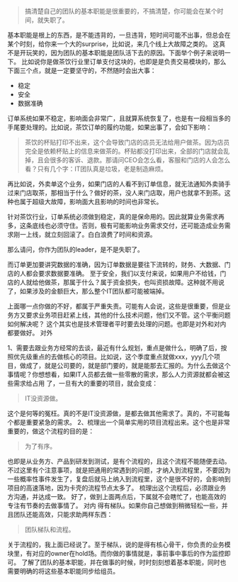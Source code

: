 
> 搞清楚自己的团队的基本职能是很重要的，不搞清楚，你可能会在某个时间，就失职了。

基本职能是根上的东西，是不能违背的，一旦违背，短时间可能不出事，但总会在某个时刻，给你来一个大的surprise，比如说，来几个线上大故障之类的。
这真不是开玩笑的，因为团队的基本职能是团队活下去的原因。下面举个例子来说明一下。
比如说你是做茶饮行业里订单支付这块的，也即是是负责交易模块的，那么下面三个点，就是一定要坚守的，不然随时会出大事：

- 稳定
- 安全
- 数据准确

订单系统如果不稳定，影响面会非常广，且就算系统恢复了，也是有一段相当多的手尾要处理的。比如说，茶饮订单的履约功能，如果出事了，会如下影响：

> 茶饮的杯贴打印不出来，这个会导致门店的店员无法给用户做茶。因为店员完全是依赖杯贴上的信息来做茶的。杯贴都没打印出来，全部的门店就会乱掉，且会很多的客诉、退款。那请问CEO会怎么看，客服和门店的人会怎么看？只有几个字：IT团队真是垃圾，老是制造麻烦。

再比如说，外卖单这个业务，如果门店的人看不到订单信息，就无法通知外卖骑手过来门店取茶，那相当于什么？做好的茶，没人来门店取，用户也就拿不到茶。这种也属于超级大故障，影响面大且影响的时间也非常长。

针对茶饮行业，订单系统必须做到稳定，真的是保命用的。因此就算业务需求再多，这条底线也必须守住。否则，极有可能影响业务需求交付，还可能造成业务需求刚一上线，就立刻回滚了。白白浪费了时间和资源。

那么请问，你作为团队的leader，是不是失职了。

而订单更加要讲究数据的准确，因为订单数据是要往下流转的，财务、大数据、门店的人都会要求数据要准确。
至于安全，我们以支付来说，如果用户不给钱，门店的人就给他做茶，那属于什么？属于资金损失，也叫资损故障。这种就不用说了，如果涉及的金额巨大，那么整个IT团队都可能被端掉。

上面哪一点你做的不好，都属于严重失责。可能有人会说，这些是很重要，但是业务方又要求业务项目赶紧上线，其他的什么技术问题，他们又不管。这个平衡问题如何解决呢？
这个其实也是技术管理者平时要去处理的问题。也即是对外和对内都要做好。
对外

1、需要去跟业务方经常的去谈，最近有什么规划，重点是做什么，明确了后，按照优先级重点的去做核心的项目。比如说，这个季度重点就做xxx，yyy几个项目，做成了，就是公司要的，就是部门要的，就是能那去汇报的。为什么去做这个事情呢？你想想看，如果IT人员都去做一些零散的需求，那么人力资源就都会被这些需求给占用 了，一旦有大的重要的项目，就会变成：

> IT没资源做。

这个是何等的冤枉。真的不是IT没资源做，是都去做其他需求了。真的，不可能每个都是重要紧急的需求。
2、梳理出一个简单实用的项目流程出来。这个也是非常重要的，做这个流程的目的是：

> 为了有序。

也即是从业务方、产品到研发到测试，是有个流程的，且这个流程不能随便去动。不过这里有个注意事项，就是把通用的常遇到的问题，才纳入到流程里，不要因为一些概率性事件发生了，复盘后就马上纳入到流程里，这个是很不好的，会影响到项目的高速落地，因为卡壳的流程节点太多了。
梳理出这个流程后，必须跟业务方沟通，并达成一致。
好了，做到上面两点后，下属就不会瞎忙了，也能高效的专注有节奏的去做事情了。
对内
得有梯队。如果你自己想做到稍微轻松一些，并且团队还能高效，只能求助两样东西：

> 团队梯队和流程。

关于流程的，我上面已经说了。至于梯队，说的是得有核心骨干，你负责的业务模块里，有对应的owner在hold场。而你做的事情就是，事前事中事后的作为监控即可。
了解了团队的基本职能，并在做事的时候，时时刻刻想着基本职能，同时也需要明确的将这些基本职能同步给组员。

